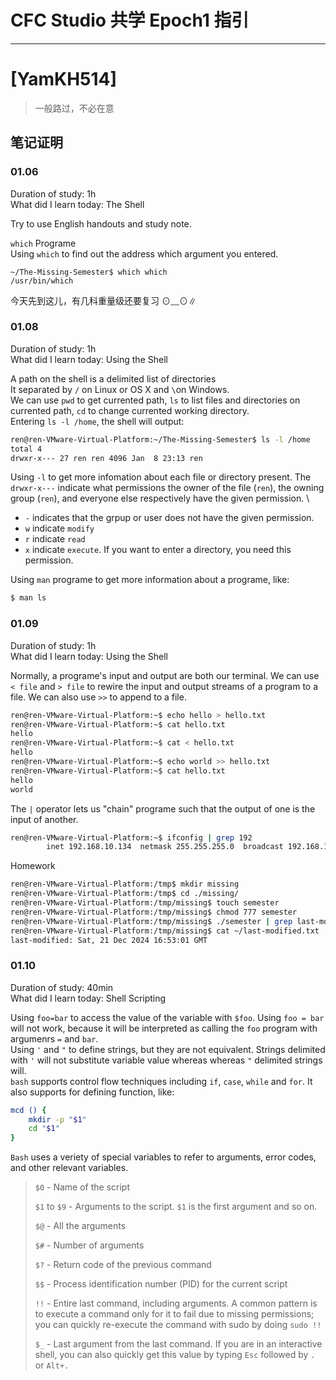 # CFC Studio 共学 Epoch1 指引
---
# [YamKH514]

> 一般路过，不必在意

## 笔记证明

### 01.06

Duration of study: 1h \
What did I learn today: The Shell

Try to use English handouts and study note.

` which ` Programe \
Using ` which ` to find out the address which argument you entered.

    ~/The-Missing-Semester$ which which
    /usr/bin/which

今天先到这儿，有几科重量级还要复习 ⊙﹏⊙∥

### 01.08

Duration of study: 1h \
What did I learn today: Using the Shell

A path on the shell is a delimited list of directories \
It separated by ` / ` on Linux or OS X and ` \ `on Windows. \
We can use ` pwd ` to get currented path, ` ls ` to list files and directories on currented path, ` cd ` to change currented working directory. \
Entering ` ls -l /home `, the shell will output:
```bash
ren@ren-VMware-Virtual-Platform:~/The-Missing-Semester$ ls -l /home
total 4
drwxr-x--- 27 ren ren 4096 Jan  8 23:13 ren
```
Using ` -l ` to get more infomation about each file or directory present.
The ` drwxr-x--- ` indicate what permissions the owner of the file (`ren`), the owning group (`ren`), and everyone else respectively have the given permission. \
- ` - ` indicates that the grpup or user does not have the given permission.
- ` w ` indicate ` modify `
- ` r ` indicate ` read `
- ` x ` indicate ` execute `. If you want to enter a directory, you need this permission.

Using `man` programe to get more information about a programe, like:
```bash
$ man ls
```

### 01.09

Duration of study: 1h \
What did I learn today: Using the Shell

Normally, a programe's input and output are both our terminal. We can use `< file` and `> file` to rewire the input and output streams of a program to a file. We can also use `>>` to append to a file.
```bash
ren@ren-VMware-Virtual-Platform:~$ echo hello > hello.txt
ren@ren-VMware-Virtual-Platform:~$ cat hello.txt 
hello
ren@ren-VMware-Virtual-Platform:~$ cat < hello.txt 
hello
ren@ren-VMware-Virtual-Platform:~$ echo world >> hello.txt 
ren@ren-VMware-Virtual-Platform:~$ cat hello.txt 
hello
world
```
The `|` operator lets us "chain" programe such that the output of one is the input of another.
```bash
ren@ren-VMware-Virtual-Platform:~$ ifconfig | grep 192
        inet 192.168.10.134  netmask 255.255.255.0  broadcast 192.168.10.255
```

Homework

```bash
ren@ren-VMware-Virtual-Platform:/tmp$ mkdir missing
ren@ren-VMware-Virtual-Platform:/tmp$ cd ./missing/
ren@ren-VMware-Virtual-Platform:/tmp/missing$ touch semester
ren@ren-VMware-Virtual-Platform:/tmp/missing$ chmod 777 semester
ren@ren-VMware-Virtual-Platform:/tmp/missing$ ./semester | grep last-modified > ~/last-modified.txt
ren@ren-VMware-Virtual-Platform:/tmp/missing$ cat ~/last-modified.txt
last-modified: Sat, 21 Dec 2024 16:53:01 GMT
```

### 01.10

Duration of study: 40min \
What did I learn today: Shell Scripting

Using `foo=bar` to access the value of the variable with `$foo`. Using `foo = bar` will not work, because it will be interpreted as calling the `foo` program with argumenrs `=` and `bar`. \
Using `'` and `"` to define strings, but they are not equivalent. Strings delimited with `'` will not substitute variable value whereas whereas `"` delimited strings will. \
`bash` supports control flow techniques including `if`, `case`, `while` and `for`. It also supports for defining function, like:
```bash
mcd () {
    mkdir -p "$1"
    cd "$1"
}
```
`Bash` uses a veriety of special variables to refer to arguments, error codes, and other relevant variables.
> `$0` - Name of the script
>
> `$1` to `$9` - Arguments to the script. `$1` is the first argument and so on.
>
> `$@` - All the arguments
>
> `$#` - Number of arguments
>
> `$?` - Return code of the previous command
>
> `$$` - Process identification number (PID) for the current script
>
> `!!` - Entire last command, including arguments. A common pattern is to execute a command only for it to fail due to missing permissions; you can quickly re-execute the command with sudo by doing `sudo !!`
>
> `$_` - Last argument from the last command. If you are in an interactive shell, you can also quickly get this value by typing `Esc` followed by `.` or `Alt+.`
